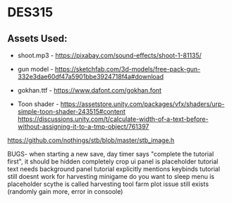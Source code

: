 # DES315

## Assets Used:
- shoot.mp3 - https://pixabay.com/sound-effects/shoot-1-81135/
- gun model - https://sketchfab.com/3d-models/free-pack-gun-332e3dae60df47a5901bbe3924718f4a#download
- gokhan.ttf - https://www.dafont.com/gokhan.font

- Toon shader - https://assetstore.unity.com/packages/vfx/shaders/urp-simple-toon-shader-243515#content
https://discussions.unity.com/t/calculate-width-of-a-text-before-without-assigning-it-to-a-tmp-object/761397

https://github.com/nothings/stb/blob/master/stb_image.h

BUGS-
when starting a new save, day timer says "complete the tutorial first", it should be hidden completely
crop ui panel is placeholder
tutorial text needs background panel
tutorial explicitly mentions keybinds
tutorial still doesnt work for harvesting minigame
do you want to sleep menu is placeholder
scythe is called harvesting tool
farm plot issue still exists (randomly gain more, error in consoole)
